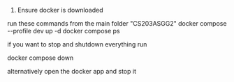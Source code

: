 1) Ensure docker is downloaded 

run these commands from the main folder "CS203ASGG2"
docker compose --profile dev up -d
docker compose ps


if you want to stop and shutdown everything run 

docker compose down


alternatively open the docker app and stop it 